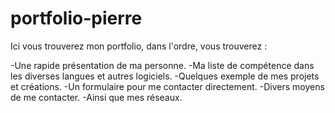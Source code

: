 # portfolio-pierre

Ici vous trouverez mon portfolio, dans l'ordre, vous trouverez :

-Une rapide présentation de ma personne.
-Ma liste de compétence dans les diverses langues et autres logiciels.
-Quelques exemple de mes projets et créations.
-Un formulaire pour me contacter directement.
-Divers moyens de me contacter.
-Ainsi que mes réseaux.
